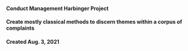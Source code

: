#### Conduct Management Harbinger Project
#### Create mostly classical methods to discern themes within a corpus of complaints
#### Created Aug. 3, 2021

